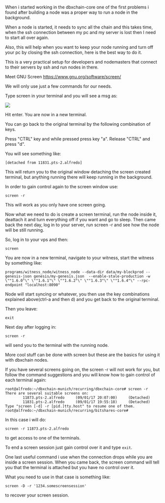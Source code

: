 When i started working in the dbxchain-core one of the first problems i found after building a node was a proper way to run a node in the background.

When a node is started, it needs to sync all the chain and this takes time, when the ssh connection between my pc and my server is lost then I need to start all over again.

Also, this will help when you want to keep your node running and turn off your pc by closing the ssh connection, here is the best way to do it.

This is a very practical setup for developers and nodemasters that connect to their servers by ssh and run nodes in there.

Meet GNU Screen https://www.gnu.org/software/screen/

We will only use just a few commands for our needs.

Type screen in your terminal and you will see a msg as:

![](http://oxarbitrage.com/bs/screen1.png)

Hit enter. You are now in a new terminal.

You can go back to the original terminal by the following combination of keys.

Press "CTRL" key and while pressed press key "a". Release "CTRL" and press "d".

You will see something like:

`[detached from 11831.pts-2.alfredo]`

This will return you to the original window detaching the screen created terminal, but anything running there will keep running in the background.

In order to gain control again to the screen window use:

`screen -r`

This will work as you only have one screen going.

Now what we need to do is create a screen terminal, run the node inside it, deattach it and turn everything off if you want and go to sleep. Then came back the next day, log in to your server, run screen -r and see how the node will be still running.

So, log in to your vps and then:

`screen`

You are now in a new terminal, navigate to your witness, start the witness by something like:

`programs/witness_node/witness_node --data-dir data/my-blockprod --genesis-json genesis/my-genesis.json  --enable-stale-production -w \""1.6.0"\" \""1.6.1"\" \""1.6.2"\" \""1.6.3"\" \""1.6.4"\" --rpc-endpoint "localhost:8090"`

Node will start syncing or whatever, you then use the key combinations explained above(ctrl-a and then d) and you get back to the original terminal.

Then you leave:

`exit`

Next day after logging in:

`screen -r`

will send you to the terminal with the running node.

More cool stuff can be done with screen but these are the basics for using it with dbxchain nodes.

If you have several screens going on, the screen -r will not work for you, but follow the command suggestions and you will know how to gain control of each terminal again:

```
root@alfredo:~/dbxchain-munich/recurring/dbxchain-core# screen -r
There are several suitable screens on:
        11873.pts-2.alfredo     (09/01/17 20:07:00)     (Detached)
        11831.pts-2.alfredo     (09/01/17 19:55:18)     (Detached)
Type "screen [-d] -r [pid.]tty.host" to resume one of them.
root@alfredo:~/dbxchain-munich/recurring/bitshares-core# 
```

In this case i will do:

`screen -r 11873.pts-2.alfredo`

to get access to one of the terminals.

To end a screen session just gain control over it and type `exit`.

One last useful command i use when the connection drops while you are inside a screen session. When you came back, the screen command will tell you that the terminal is attached but you have no control over it.

What you need to use in that case is something like:

`screen -D -r '1234.somescreensession'`

to recover your screen session.


